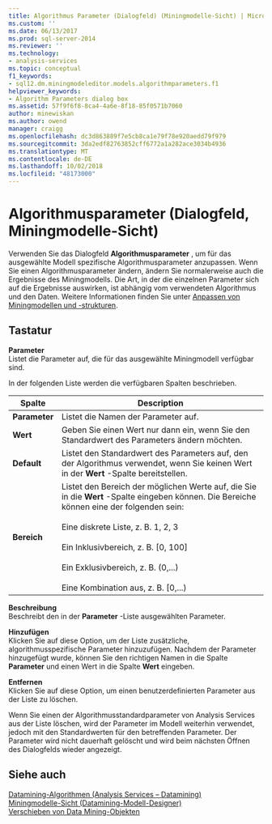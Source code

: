 ```yaml
---
title: Algorithmus Parameter (Dialogfeld) (Miningmodelle-Sicht) | Microsoft-Dokumentation
ms.custom: ''
ms.date: 06/13/2017
ms.prod: sql-server-2014
ms.reviewer: ''
ms.technology:
- analysis-services
ms.topic: conceptual
f1_keywords:
- sql12.dm.miningmodeleditor.models.algorithmparameters.f1
helpviewer_keywords:
- Algorithm Parameters dialog box
ms.assetid: 57f9f6f8-8ca4-4a6e-8f18-85f0571b7060
author: minewiskan
ms.author: owend
manager: craigg
ms.openlocfilehash: dc3d863889f7e5cb8ca1e79f78e920aedd79f979
ms.sourcegitcommit: 3da2edf82763852cff6772a1a282ace3034b4936
ms.translationtype: MT
ms.contentlocale: de-DE
ms.lasthandoff: 10/02/2018
ms.locfileid: "48173000"
---
```

# <a name="algorithm-parameters-dialog-box-mining-models-view"></a>Algorithmusparameter (Dialogfeld, Miningmodelle-Sicht)
  Verwenden Sie das Dialogfeld **Algorithmusparameter** , um für das ausgewählte Modell spezifische Algorithmusparameter anzupassen. Wenn Sie einen Algorithmusparameter ändern, ändern Sie normalerweise auch die Ergebnisse des Miningmodells. Die Art, in der die einzelnen Parameter sich auf die Ergebnisse auswirken, ist abhängig vom verwendeten Algorithmus und den Daten. Weitere Informationen finden Sie unter [Anpassen von Miningmodellen und -strukturen](data-mining/customize-mining-models-and-structure.md).  
  
## <a name="options"></a>Tastatur  
 **Parameter**  
 Listet die Parameter auf, die für das ausgewählte Miningmodell verfügbar sind.  
  
 In der folgenden Liste werden die verfügbaren Spalten beschrieben.  
  
|Spalte|Description|  
|------------|-----------------|  
|**Parameter**|Listet die Namen der Parameter auf.|  
|**Wert**|Geben Sie einen Wert nur dann ein, wenn Sie den Standardwert des Parameters ändern möchten.|  
|**Default**|Listet den Standardwert des Parameters auf, den der Algorithmus verwendet, wenn Sie keinen Wert in der **Wert** -Spalte bereitstellen.|  
|**Bereich**|Listet den Bereich der möglichen Werte auf, die Sie in die **Wert** -Spalte eingeben können. Die Bereiche können eine der folgenden sein:<br /><br /> Eine diskrete Liste, z. B. 1, 2, 3<br /><br /> Ein Inklusivbereich, z. B. [0, 100]<br /><br /> Ein Exklusivbereich, z. B. (0,...)<br /><br /> Eine Kombination aus, z. B. [0,...)|  
  
 **Beschreibung**  
 Beschreibt den in der **Parameter** -Liste ausgewählten Parameter.  
  
 **Hinzufügen**  
 Klicken Sie auf diese Option, um der Liste zusätzliche, algorithmusspezifische Parameter hinzuzufügen. Nachdem der Parameter hinzugefügt wurde, können Sie den richtigen Namen in die Spalte **Parameter** und einen Wert in die Spalte **Wert** eingeben.  
  
 **Entfernen**  
 Klicken Sie auf diese Option, um einen benutzerdefinierten Parameter aus der Liste zu löschen.  
  
 Wenn Sie einen der Algorithmusstandardparameter von Analysis Services aus der Liste löschen, wird der Parameter im Modell weiterhin verwendet, jedoch mit den Standardwerten für den betreffenden Parameter. Der Parameter wird nicht dauerhaft gelöscht und wird beim nächsten Öffnen des Dialogfelds wieder angezeigt.  
  
## <a name="see-also"></a>Siehe auch  
 [Datamining-Algorithmen &#40;Analysis Services – Datamining&#41;](data-mining/data-mining-algorithms-analysis-services-data-mining.md)   
 [Miningmodelle-Sicht &#40;Datamining-Modell-Designer&#41;](mining-models-view-data-mining-model-designer.md)   
 [Verschieben von Data Mining-Objekten](data-mining/moving-data-mining-objects.md)  
  
  
